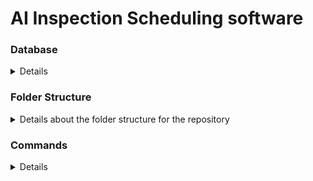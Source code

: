 # AI Inspection Scheduling software

### Database

<details>

### Creating and Populating PostgreSQL Tables Using SQL Files

#### Step 1: Ensure SQLite is Installed

Make sure PostgreSQL is installed and accessible. You can download it from the [PostgreSQL official website](https://www.postgresql.org/download/) and follow the installation instructions for your operating system.


#### Step 2: Open Command Line or Terminal

Open your command line (Windows Command Prompt, or Terminal on macOS/Linux).

#### Step 3: Connect to PostgreSQL

**Connect to PostgreSQL**: Use the `psql` command to connect to your PostgreSQL database. Replace `your_username` and `your_database_name` with your PostgreSQL username and database name:
   ```bash
    psql -U your_username -d your_database_name
   ```
#### Step 4. Execute SQL scripts

```bash
    \i 'path_to_your_file/init_tables.sql'
    \i 'path_to_your_file/populate_tables.sql'

    \dt #optional: list tables
    select * from inspector; #optional: check data in inspector table
    \q #exits postgres
```

</details>

### Folder Structure

<details>
    <summary> Details about the folder structure for the repository</summary>

##### Root Files
- **package.json**: Contains the metadata, dependencies, scripts and npm build commands
- **package-lock.json**: Locks the version of all packages for consistent dependencies across installs
- **requirements.txt**: Specifies python dependencies for backend

##### `database/`
- Contains `.sql` files and database management scripts

##### `frontend/`
- Contains the frontend gui, including typescript

    - **index.html**: The entry point for every user.
    - **tsconfig.json**: Configures Typescript compilation to javascript, and sets version specification
    - **dist/**: Houses all the compiled javascript from ts
    - **src/**: Contains Typescript source code and resources.
        -**app.ts**: Main Typescript file associated with `index.html`
        - **components/**: Smaller `.ts` files to break down the typescript into manageable chunks.
    - **styles/**:Contains all the `.css` and styling code for the GUI.

##### `backend/`
- Contains the code for the application backend

    - **inspection_scheduling**: main application code
    - **api_utils**: Contains functions for API calls to external services
    - **env.example**: how the .env file should be setup
    - **.env file**: For secure storage of API keys


</details>

### Commands

<details>

##### **Install Dependencies**

```bash
npm install
```

##### **Build Frontend TypeScript**

```bash
npm run build:ts
```

##### **Run Backend Server (FastAPI)**

```bash
npm run start:backend
```

##### **Serve Frontend Files with Lite-Server**

```bash
npm run start:frontend
```

##### **Run Both Backend and Frontend Concurrently**

```bash
npm run start
```

#### **Run All Tests**

```bash
npm run test
```

#### **Adding a new runtime dependenciy / installation**

```bash
npm install <package-name> --save
```
#### **Adding a new development dependency / installation**

```bash
npm install <package-name> --save-dev
```
#### **Clean Build Output (Remove `dist/` Files)**

```bash
npm run clean
```

</details>